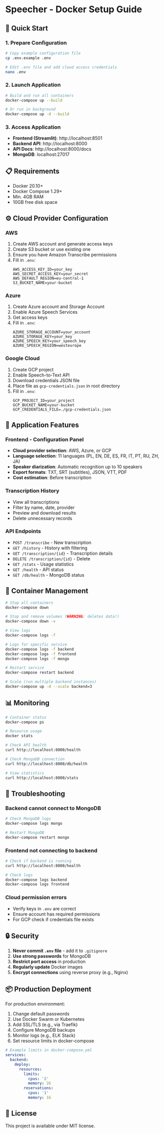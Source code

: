 # Speecher - Docker Setup Guide

## 🚀 Quick Start

### 1. Prepare Configuration

```bash
# Copy example configuration file
cp .env.example .env

# Edit .env file and add cloud access credentials
nano .env
```

### 2. Launch Application

```bash
# Build and run all containers
docker-compose up --build

# Or run in background
docker-compose up -d --build
```

### 3. Access Application

- **Frontend (Streamlit)**: http://localhost:8501
- **Backend API**: http://localhost:8000
- **API Docs**: http://localhost:8000/docs
- **MongoDB**: localhost:27017

## 📋 Requirements

- Docker 20.10+
- Docker Compose 1.29+
- Min. 4GB RAM
- 10GB free disk space

## ⚙️ Cloud Provider Configuration

### AWS
1. Create AWS account and generate access keys
2. Create S3 bucket or use existing one
3. Ensure you have Amazon Transcribe permissions
4. Fill in `.env`:
   ```
   AWS_ACCESS_KEY_ID=your_key
   AWS_SECRET_ACCESS_KEY=your_secret
   AWS_DEFAULT_REGION=eu-central-1
   S3_BUCKET_NAME=your-bucket
   ```

### Azure
1. Create Azure account and Storage Account
2. Enable Azure Speech Services
3. Get access keys
4. Fill in `.env`:
   ```
   AZURE_STORAGE_ACCOUNT=your_account
   AZURE_STORAGE_KEY=your_key
   AZURE_SPEECH_KEY=your_speech_key
   AZURE_SPEECH_REGION=westeurope
   ```

### Google Cloud
1. Create GCP project
2. Enable Speech-to-Text API
3. Download credentials JSON file
4. Place file as `gcp-credentials.json` in root directory
5. Fill in `.env`:
   ```
   GCP_PROJECT_ID=your_project
   GCP_BUCKET_NAME=your-bucket
   GCP_CREDENTIALS_FILE=./gcp-credentials.json
   ```

## 🎨 Application Features

### Frontend - Configuration Panel
- **Cloud provider selection**: AWS, Azure, or GCP
- **Language selection**: 11 languages (PL, EN, DE, ES, FR, IT, PT, RU, ZH, JA)
- **Speaker diarization**: Automatic recognition up to 10 speakers
- **Export formats**: TXT, SRT (subtitles), JSON, VTT, PDF
- **Cost estimation**: Before transcription

### Transcription History
- View all transcriptions
- Filter by name, date, provider
- Preview and download results
- Delete unnecessary records

### API Endpoints
- `POST /transcribe` - New transcription
- `GET /history` - History with filtering
- `GET /transcription/{id}` - Transcription details
- `DELETE /transcription/{id}` - Delete
- `GET /stats` - Usage statistics
- `GET /health` - API status
- `GET /db/health` - MongoDB status

## 🔧 Container Management

```bash
# Stop all containers
docker-compose down

# Stop and remove volumes (WARNING: deletes data!)
docker-compose down -v

# View logs
docker-compose logs -f

# Logs for specific service
docker-compose logs -f backend
docker-compose logs -f frontend
docker-compose logs -f mongo

# Restart service
docker-compose restart backend

# Scale (run multiple backend instances)
docker-compose up -d --scale backend=3
```

## 📊 Monitoring

```bash
# Container status
docker-compose ps

# Resource usage
docker stats

# Check API health
curl http://localhost:8000/health

# Check MongoDB connection
curl http://localhost:8000/db/health

# View statistics
curl http://localhost:8000/stats
```

## 🐛 Troubleshooting

### Backend cannot connect to MongoDB
```bash
# Check MongoDB logs
docker-compose logs mongo

# Restart MongoDB
docker-compose restart mongo
```

### Frontend not connecting to backend
```bash
# Check if backend is running
curl http://localhost:8000/health

# Check logs
docker-compose logs backend
docker-compose logs frontend
```

### Cloud permission errors
- Verify keys in `.env` are correct
- Ensure account has required permissions
- For GCP check if credentials file exists

## 🔒 Security

1. **Never commit `.env` file** - add it to `.gitignore`
2. **Use strong passwords** for MongoDB
3. **Restrict port access** in production
4. **Regularly update** Docker images
5. **Encrypt connections** using reverse proxy (e.g., Nginx)

## 📦 Production Deployment

For production environment:

1. Change default passwords
2. Use Docker Swarm or Kubernetes
3. Add SSL/TLS (e.g., via Traefik)
4. Configure MongoDB backups
5. Monitor logs (e.g., ELK Stack)
6. Set resource limits in docker-compose

```yaml
# Example limits in docker-compose.yml
services:
  backend:
    deploy:
      resources:
        limits:
          cpus: '2'
          memory: 2G
        reservations:
          cpus: '1'
          memory: 1G
```

## 📝 License

This project is available under MIT license.